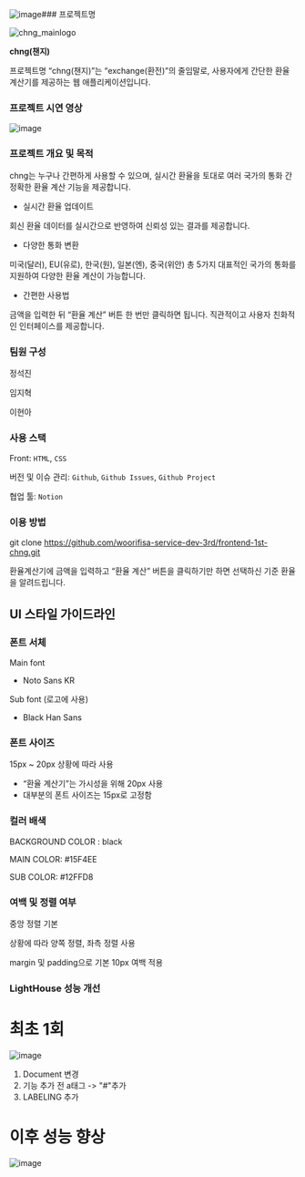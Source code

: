 ![image](https://github.com/woorifisa-service-dev-3rd/frontend-1st-chng/assets/123541776/b24761c4-0d03-4e23-8897-3179babfd0c5)### 프로젝트명

![chng_mainlogo](https://github.com/woorifisa-service-dev-3rd/frontend-1st-chng/assets/128590006/1b0e79cd-1281-42cb-9202-755808c9ddcd)

**chng(챈지)**

프로젝트명 “chng(챈지)”는 “exchange(환전)”의 줄임말로, 사용자에게 간단한 환율 계산기를 제공하는 웹 애플리케이션입니다.



### 프로젝트 시연 영상

![image](https://github.com/woorifisa-service-dev-3rd/frontend-1st-chng/assets/123541776/05db0a8d-f476-4d67-ad26-3f3a5494c6c1)


### 프로젝트 개요 및 목적

chng는 누구나 간편하게 사용할 수 있으며, 실시간 환율을 토대로 여러 국가의 통화 간 정확한 환율 계산 기능을 제공합니다.

- 실시간 환율 업데이트

회신 환율 데이터를 실시간으로 반영하여 신뢰성 있는 결과를 제공합니다.

- 다양한 통화 변환

미국(달러), EU(유로), 한국(원), 일본(엔), 중국(위안) 총 5가지 대표적인 국가의 통화를 지원하여 다양한 환율 계산이 가능합니다.

- 간편한 사용법

금액을 입력한 뒤 “환율 계산” 버튼 한 번만 클릭하면 됩니다. 직관적이고 사용자 친화적인 인터페이스를 제공합니다.

  

### 팀원 구성

정석진

임지혁

이현아

  

### 사용 스택

Front: `HTML`, `CSS`

버전 및 이슈 관리: `Github`, `Github Issues`, `Github Project`

협업 툴: `Notion`

  

### 이용 방법

git clone https://github.com/woorifisa-service-dev-3rd/frontend-1st-chng.git

환율계산기에 금액을 입력하고 “환율 계산” 버튼을 클릭하기만 하면 선택하신 기준 환율을 알려드립니다.

  

## UI 스타일 가이드라인

### 폰트 서체

Main font

- Noto Sans KR

Sub font (로고에 사용)

- Black Han Sans

  

### 폰트 사이즈

15px ~ 20px 상황에 따라 사용

- “환율 계산기”는 가시성을 위해 20px 사용
- 대부분의 폰트 사이즈는 15px로 고정함

  

### 컬러 배색

BACKGROUND COLOR : black

MAIN COLOR:  #15F4EE 

SUB COLOR: #12FFD8

  

### 여백 및 정렬 여부

중앙 정렬 기본

상황에 따라 양쪽 정렬, 좌측 정렬 사용

margin 및 padding으로 기본 10px 여백 적용


### LightHouse 성능 개선


# 최초 1회
![image](https://github.com/woorifisa-service-dev-3rd/frontend-1st-chng/assets/123541776/7c7c2ed1-c48c-4ad2-90a4-24c475d83049)

1. Document 변경
2. 기능 추가 전 a태그 -> "#"추가
3. LABELING 추가

# 이후 성능 향상

![image](https://github.com/woorifisa-service-dev-3rd/frontend-1st-chng/assets/123541776/7c186cdf-0006-41e3-b759-dc1acac28ba6)
